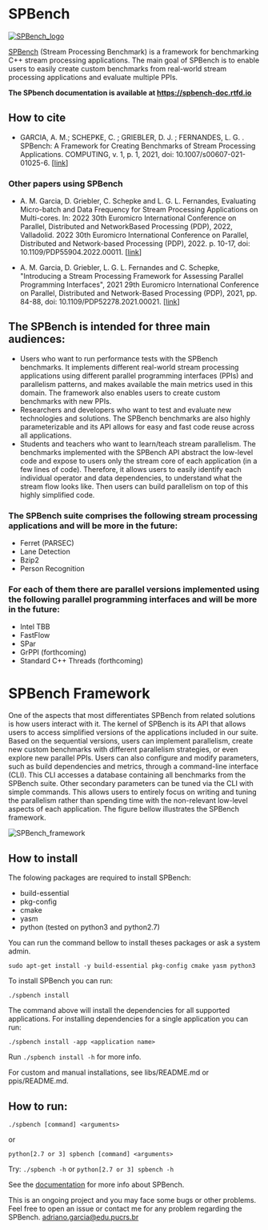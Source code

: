# SPBench

[![SPBench_logo](https://user-images.githubusercontent.com/11809226/121076611-fbef5300-c7ac-11eb-9213-5a30a284bec1.png)](https://spbench-doc.readthedocs.io/en/latest/)

[SPBench](https://spbench-doc.readthedocs.io/en/latest/) (Stream Processing Benchmark) is a framework for benchmarking C++ stream processing applications. 
The main goal of SPBench is to enable users to easily create custom benchmarks from real-world stream processing applications and evaluate multiple PPIs.

**The SPbench documentation is available at https://spbench-doc.rtfd.io**

## How to cite

 - GARCIA, A. M.; SCHEPKE, C. ; GRIEBLER, D. J. ; FERNANDES, L. G. . SPBench: A Framework for Creating Benchmarks of Stream Processing Applications. COMPUTING, v. 1, p. 1, 2021, doi: 10.1007/s00607-021-01025-6. \[[link](https://doi.org/10.1007/s00607-021-01025-6)\]

### Other papers using SPBench

 - A. M. Garcia, D. Griebler, C. Schepke and L. G. L. Fernandes, Evaluating Micro-batch and Data Frequency for Stream Processing Applications on Multi-cores. In: 2022 30th Euromicro International Conference on Parallel, Distributed and NetworkBased Processing (PDP), 2022, Valladolid. 2022 30th Euromicro International Conference on Parallel, Distributed and Network-based Processing (PDP), 2022. p. 10-17, doi: 10.1109/PDP55904.2022.00011. \[[link](https://doi.org/10.1109/PDP55904.2022.00011)\] 

 - A. M. Garcia, D. Griebler, L. G. L. Fernandes and C. Schepke, "Introducing a Stream Processing Framework for Assessing Parallel Programming Interfaces", 2021 29th Euromicro International Conference on Parallel, Distributed and Network-Based Processing (PDP), 2021, pp. 84-88, doi: 10.1109/PDP52278.2021.00021. \[[link](https://doi.org/10.1109/PDP52278.2021.00021)\] 

## The SPBench is intended for three main audiences:
- Users who want to run performance tests with the SPBench benchmarks. It implements different real-world stream processing applications using different parallel programming interfaces (PPIs) and parallelism patterns, and makes available the main metrics used in this domain. The framework also enables users to create custom benchmarks with new PPIs.
- Researchers and developers who want to test and evaluate new technologies and solutions. The SPBench benchmarks are also highly parameterizable and its API allows for easy and fast code reuse across all applications.
- Students and teachers who want to learn/teach stream parallelism. The benchmarks implemented with the SPBench API abstract the low-level code and expose to users only the stream core of each application (in a few lines of code). Therefore, it allows users to easily identify each individual operator and data dependencies, to understand what the stream flow looks like. Then users can build parallelism on top of this highly simplified code.

### The SPBench suite comprises the following stream processing applications and will be more in the future:
 - Ferret (PARSEC)
 - Lane Detection
 - Bzip2
 - Person Recognition

### For each of them there are parallel versions implemented using the following parallel programming interfaces and will be more in the future:
 - Intel TBB
 - FastFlow
 - SPar
 - GrPPI (forthcoming)
 - Standard C++ Threads (forthcoming)

# SPBench Framework

One of the aspects that most differentiates SPBench from related solutions is how users interact with it.
The kernel of SPBench is its API that allows users to access simplified versions of the applications included in our suite. Based on the sequential versions, users can implement parallelism, create new custom benchmarks with different parallelism strategies, or even explore new parallel PPIs. 
Users can also configure and modify parameters, such as build dependencies and metrics, through a command-line interface (CLI). 
This CLI accesses a database containing all benchmarks from the SPBench suite.
Other secondary parameters can be tuned via the CLI with simple commands.
This allows users to entirely focus on writing and tuning the parallelism rather than spending time with the non-relevant low-level aspects of each application. The figure bellow illustrates the SPBench framework.

![SPBench_framework](https://gmap.pucrs.br/public_data/spbench/img/spbench_framework.png)

## How to install

The folowing packages are required to install SPBench:
 
- build-essential
- pkg-config
- cmake
- yasm
- python (tested on python3 and python2.7)

You can run the command bellow to install theses packages or ask a system admin.

`sudo apt-get install -y build-essential pkg-config cmake yasm python3`

To install SPBench you can run:

`./spbench install`

The command above will install the dependencies for all supported applications.
For installing dependencies for a single application you can run:

`./spbench install -app <application name>`

Run `./spbench install -h` for more info.

For custom and manual installations, see libs/README.md or ppis/README.md.

## How to run:

`./spbench [command] <arguments>`

or

`python[2.7 or 3] spbench [command] <arguments>`

Try: `./spbench -h` or `python[2.7 or 3] spbench -h `
 
See the [documentation](https://spbench-doc.readthedocs.io/en/latest/) for more info about SPBench.

This is an ongoing project and you may face some bugs or other problems.
Feel free to open an issue or contact me for any problem regarding the SPBench.
adriano.garcia@edu.pucrs.br

